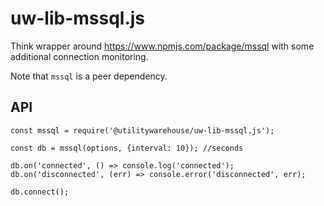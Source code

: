 # uw-lib-mssql.js

Think wrapper around https://www.npmjs.com/package/mssql with some additional connection monitoring.

Note that `mssql` is a peer dependency.

## API

```node
const mssql = require('@utilitywarehouse/uw-lib-mssql.js');

const db = mssql(options, {interval: 10}); //seconds

db.on('connected', () => console.log('connected');
db.on('disconnected', (err) => console.error('disconnected', err);

db.connect();
```
